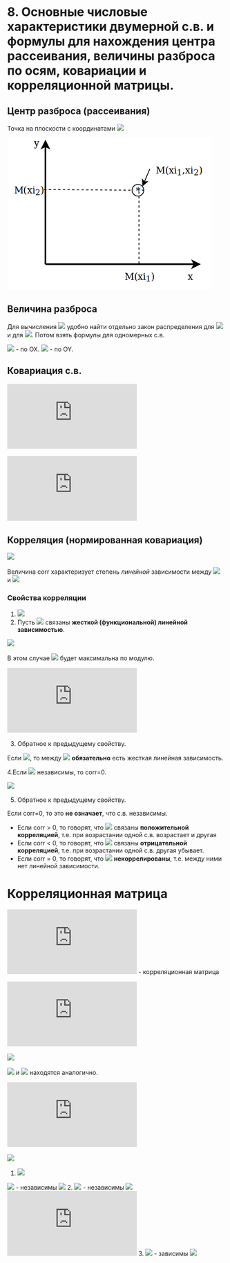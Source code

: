 # 8. Основные числовые характеристики двумерной с.в. и формулы для нахождения центра рассеивания, величины разброса по осям, ковариации и корреляционной матрицы.

## Центр разброса (рассеивания)

Точка на плоскости с координатами ![](https://latex.codecogs.com/svg.latex?(M\xi_1,M\xi_2))

![](../../images/two-dimensional_random_variables/ticket8-1.png)

## Величина разброса

Для вычисления ![](https://latex.codecogs.com/svg.latex?D\xi_i) удобно найти отдельно закон распределения для ![](https://latex.codecogs.com/svg.latex?\xi_1) и для ![](https://latex.codecogs.com/svg.latex?\xi_2). Потом взять формулы для одномерных с.в.

![](https://latex.codecogs.com/svg.latex?D\xi_1) - по OX.
![](https://latex.codecogs.com/svg.latex?D\xi_2) - по OY.

## Ковариация с.в.

![](https://latex.codecogs.com/svg.latex?COV%28%5Cxi_1%2C%5Cxi_2%29%3DM%5C%7B%28%5Cxi_1-M%5Cxi_1%29%28%5Cxi_2-M%5Cxi_2%29%5C%7D%28definition%29%3DM%28%5Cxi_1%5Cxi_2%29-M%5Cxi_1M%5Cxi_2%28convenient%20formula%29)

![](https://latex.codecogs.com/svg.latex?M%28%5Cxi_1%5Cxi_2%29%3D%5Cleft%5C%7B%5Cbegin%7Bmatrix%7D%20%5Csum_i%5Csum_jx_iy_jp_%7Bij%7D%2C%20%28%5Cxi_1%2C%5Cxi_2%29-discrete%5C%5C%20%5Cint_%7B-%5Cinfty%7D%5E%7B&plus;%5Cinfty%7D%5Cint_%7B-%5Cinfty%7D%5E%7B&plus;%5Cinfty%7Dxyf_%7B%5Cxi_1%5Cxi_2%7D%28x%2Cy%29%2C%28%5Cxi_1%2C%5Cxi_2%29-continuous%20%5Cend%7Bmatrix%7D%5Cright.)

## Корреляция (нормированная ковариация)

![](https://latex.codecogs.com/svg.latex?corr(\xi_1,\xi_2)=\frac{COV(\xi_1,\xi_2)}{\sqrt{D(\xi_1)}\sqrt{D(\xi_2)}}=\frac{COV(\xi_1,\xi_2)}{\sigma\xi_1\sigma\xi_2})

Величина corr характеризует степень _линейной_ зависимости между ![](https://latex.codecogs.com/svg.latex?\xi_1) и ![](https://latex.codecogs.com/svg.latex?\xi_2)

### Свойства корреляции

1. ![](https://latex.codecogs.com/svg.latex?\left&space;|&space;corr&space;\right&space;|&space;\leqslant&space;1)
2. Пусть ![](https://latex.codecogs.com/svg.latex?\xi_1,\xi_2) связаны __жесткой (функциональной) линейной зависимостью__.

  ![](https://latex.codecogs.com/svg.latex?\xi_2=a\xi_1&plus;b,&space;a,b&space;\in&space;R,&space;a\neq0)

  В этом случае ![](https://latex.codecogs.com/svg.latex?corr(\xi_1,\xi_2)) будет максимальна по модулю.

  ![](https://latex.codecogs.com/svg.latex?corr%28%5Cxi_1%2C%5Cxi_2%29%3D%5Cleft%5C%7B%5Cbegin%7Bmatrix%7D%201%2C%20a%3E0%5C%5C%20-1%2C%20a%3C0%20%5Cend%7Bmatrix%7D%5Cright.)

3. Обратное к предыдущему свойству.

  Если ![](https://latex.codecogs.com/svg.latex?\left&space;|&space;corr&space;\right&space;|&space;=&space;1), то между ![](https://latex.codecogs.com/svg.latex?\xi_1,\xi_2) __обязательно__ есть жесткая линейная зависимость.

4.Если ![](https://latex.codecogs.com/svg.latex?\xi_1,\xi_2) независимы, то corr=0.

  ![](https://latex.codecogs.com/svg.latex?corr(\xi_1,\xi_2)=\frac{COV(\xi_1\xi_2)}{\sigma\xi_1\sigma\xi_2}=\frac{M(\xi_1\xi_2)-M(\xi_1)M(\xi_2)}{\sigma\xi_1\sigma\xi_2}=0)

5. Обратное к предыдущему свойству.

  Если corr=0, то это __не означает__, что с.в. независимы.

  - Если corr > 0, то говорят, что ![](https://latex.codecogs.com/svg.latex?\xi_1,\xi_2) связаны __положительной корреляцией__, т.е. при возрастании одной с.в. возрастает и другая
  - Если corr < 0, то говорят, что ![](https://latex.codecogs.com/svg.latex?\xi_1,\xi_2) связаны __отрицательной корреляцией__, т.е. при возрастании одной с.в. другая убывает.
  - Если corr = 0, то говорят, что ![](https://latex.codecogs.com/svg.latex?\xi_1,\xi_2) __некоррелированы__, т.е. между ними нет линейной зависимости.

# Корреляционная матрица

![](https://latex.codecogs.com/svg.latex?%5Cbegin%7Bpmatrix%7D%20cov%28%5Cxi_1%2C%5Cxi_1%29%26%20cov%28%5Cxi_1%2C%5Cxi_2%29%5C%5C%20cov%28%5Cxi_2%2C%5Cxi_1%29%26%20cov%28%5Cxi_2%2C%5Cxi_2%29%20%5Cend%7Bpmatrix%7D) - корреляционная матрица

![](https://latex.codecogs.com/svg.latex?cov%28%5Cxi_1%2C%5Cxi_1%29%3DM%28%28%5Cxi_1-M%5Cxi_1%29%28%5Cxi_1-M%5Cxi_1%29%29%3DM%5C%7B%28%5Cxi_1-M%5Cxi_1%29%5E2%5C%7D%3DD%5Cxi_1)

![](https://latex.codecogs.com/svg.latex?cov(\xi_2,\xi_1)=M((\xi_2-M\xi_2)(\xi_-M\xi_1))=&space;cov(\xi_1,\xi_2))

![](https://latex.codecogs.com/svg.latex?cov(\xi_2,\xi_2)) и ![](https://latex.codecogs.com/svg.latex?cov(\xi_2,\xi_1)) находятся аналогично.

![](https://latex.codecogs.com/svg.latex?%5Cbegin%7Bpmatrix%7D%20D%5Cxi_1%26%20cov%28%5Cxi_1%2C%5Cxi_2%29%5C%5C%20cov%28%5Cxi_1%2C%5Cxi_2%29%26%20D%5Cxi_2%20%5Cend%7Bpmatrix%7D)

![](https://latex.codecogs.com/svg.latex?cov(\xi_1,\xi_2)=M(\xi_1,\xi_2)-M\xi_1M\xi_2)

1. ![](https://latex.codecogs.com/svg.latex?M(\xi_1,\xi_2)=&space;M\xi_1M\xi_2&plus;cov(\xi_1,\xi_2))

  ![](https://latex.codecogs.com/svg.latex?\xi_1,\xi_2) - независимы ![](https://latex.codecogs.com/svg.latex?\Rightarrow&space;M(\xi_1,\xi_2)=M\xi_1M\xi_2)
2. ![](https://latex.codecogs.com/svg.latex?\xi_1,\xi_2) - независимы ![](https://latex.codecogs.com/svg.latex?\Rightarrow&space;D(\xi_1&plus;\xi_2)=D\xi_1&plus;D\xi_2)
  ![](https://latex.codecogs.com/svg.latex?D%28%5Cxi_1&plus;%5Cxi_2%29%3DM%5C%7B%28%5Cxi_1&plus;%5Cxi_2-M%28%5Cxi_1&plus;%5Cxi_2%29%5E2%29%5C%7D%3DM%5C%7B%28%5Cxi_1-m%5Cxi_1%29&plus;%28%5Cxi_2-M%5Cxi_2%29%5E2%5C%7D%3DM%5C%7B%28%5Cxi_1-m%5Cxi_1%5E2%29&plus;2%28%5Cxi_1-M%5Cxi_1%29%28%5Cxi_2-M%5Cxi_2%29&plus;%28%5Cxi_2-M%5Cxi_2%29%5E2%5C%7D%3DM%5C%7B%28%5Cxi_1-m%5Cxi_1%5E2%29%5C%7D&plus;2M%5C%7B%28%5Cxi_1-M%5Cxi_1%29%28%5Cxi_2-M%5Cxi_2%29%5C%7D&plus;M%5C%7B%28%5Cxi_2-M%5Cxi_2%29%5E2%5C%7D%3DD%5Cxi_1&plus;D%5Cxi_2&plus;2cov%28%5Cxi_1%5C%2C%5Cxi_2%29)
3. ![](https://latex.codecogs.com/svg.latex?\xi_1,\xi_2) - зависимы
  ![](https://latex.codecogs.com/svg.latex?D(\xi_1&plus;\xi_2)=D\xi_1&plus;D\xi_2&plus;cov(\xi_1\,\xi_2))
